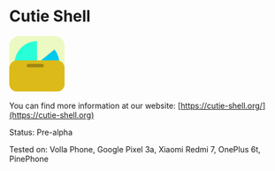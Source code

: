 # Cutie Shell
<img src="cutie.png" width="100px">

You can find more information at our website: [https://cutie-shell.org/](https://cutie-shell.org)

Status: Pre-alpha

Tested on: Volla Phone, Google Pixel 3a, Xiaomi Redmi 7, OnePlus 6t, PinePhone